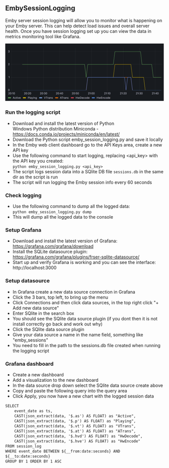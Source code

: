 ## EmbySessionLogging

Emby server session logging will allow you to monitor what is happening on your Emby server. This can help detect load issues and overall server health. Once you have session logging set up you can view the data in metrics monitoring tool like Grafana.

![Grafana](https://raw.githubusercontent.com/faush01/EmbySessionLogging/main/media/graph.png)

### Run the logging script

- Download and install the latest version of Python  
Windows Python distribution Miniconda - https://docs.conda.io/projects/miniconda/en/latest/
- Download the Python script emby_session_logging.py and save it locally
- In the Emby web client dashboard go to the API Keys area, create a new API key
- Use the following command to start logging, replacing <api_key> with the API key you created:  
```python emby_session_logging.py <api_key>```
- The script logs session data into a SQlite DB file ```sessions.db``` in the same dir as the script is run
- The script will run logging the Emby session info every 60 seconds

### Check logging

- Use the following command to dump all the logged data:  
```python emby_session_logging.py dump```
- This will dump all the logged data to the console

### Setup Grafana

- Download and install the latest version of Grafana:  
https://grafana.com/grafana/download
- Install the SQLite datasource plugin:  
https://grafana.com/grafana/plugins/frser-sqlite-datasource/
- Start up and verify Grafana is working and you can see the interface:  
http://localhost:3000

### Setup datasource

- In Grafana create a new data source connection in Grafana
- Click the 3 bars, top left, to bring up the menu
- Click Connections and then click data sources, in the top right click "+ Add new data source" 
- Enter SQlite in the search box
- You should see the SQlite data source plugin (if you dont then it is not install correctly go back and work out why)
- Click the SQlite data source plugin
- Give your data source a name in the name field, something like "emby_sessions"
- You need to fill in the path to the sessions.db file created when running the logging script

### Grafana dashboard

- Create a new dashboard
- Add a visualization to the new dashboard
- In the data source drop down select the SQlite data source create above
- Copy and paste the following query into the query area
- Click Apply, you now have a new chart with the logged session data

```
SELECT 
	event_date as ts, 
	CAST(json_extract(data, '$.as') AS FLOAT) as "Active",
	CAST(json_extract(data, '$.p') AS FLOAT) as "Playing",
	CAST(json_extract(data, '$.vt') AS FLOAT) as "VTrans",
	CAST(json_extract(data, '$.at') AS FLOAT) as "ATrans",
	CAST(json_extract(data, '$.hvd') AS FLOAT) as "HwDecode",
	CAST(json_extract(data, '$.hve') AS FLOAT) as "HwEncode"	
FROM session_log
WHERE event_date BETWEEN ${__from:date:seconds} AND ${__to:date:seconds}
GROUP BY 1 ORDER BY 1 ASC
```

